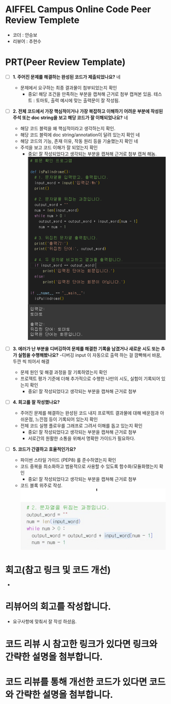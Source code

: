 # AIFFEL Campus Online Code Peer Review Templete
- 코더 : 안승보
- 리뷰어 : 추현수


# PRT(Peer Review Template)
- [ ]  **1. 주어진 문제를 해결하는 완성된 코드가 제출되었나요?** 네
    - 문제에서 요구하는 최종 결과물이 첨부되었는지 확인
        - 중요! 해당 조건을 만족하는 부분을 캡쳐해 근거로 첨부 캡쳐본 있음.
    테스트 : 토마토,
    출력 예시에 맞는 출력문이 잘 작성됨.

- [ ]  **2. 전체 코드에서 가장 핵심적이거나 가장 복잡하고 이해하기 어려운 부분에 작성된 
주석 또는 doc string을 보고 해당 코드가 잘 이해되었나요?** 네
    - 해당 코드 블럭을 왜 핵심적이라고 생각하는지 확인.
    - 해당 코드 블럭에 doc string/annotation이 달려 있는지 확인 네
    - 해당 코드의 기능, 존재 이유, 작동 원리 등을 기술했는지 확인 네
    - 주석을 보고 코드 이해가 잘 되었는지 확인
        - 중요! 잘 작성되었다고 생각되는 부분을 캡쳐해 근거로 첨부
        캡쳐 해놈.
        ![2](2.png)
        
- [ ]  **3. 에러가 난 부분을 디버깅하여 문제를 해결한 기록을 남겼거나
 새로운 시도 또는 추가 실험을 수행해봤나요?** 
    -디버깅 input 이 자동으로 출력 하는 걸 깜빡해서 바꿈, 두깐 씩 띄어서 해결
    - 문제 원인 및 해결 과정을 잘 기록하였는지 확인
    - 프로젝트 평가 기준에 더해 추가적으로 수행한 나만의 시도, 
    실험이 기록되어 있는지 확인
        - 중요! 잘 작성되었다고 생각되는 부분을 캡쳐해 근거로 첨부
        
- [ ]  **4. 회고를 잘 작성했나요?**
    - 주어진 문제를 해결하는 완성된 코드 내지 프로젝트 결과물에 대해
    배운점과 아쉬운점, 느낀점 등이 기록되어 있는지 확인
    - 전체 코드 실행 플로우를 그래프로 그려서 이해를 돕고 있는지 확인
        - 중요! 잘 작성되었다고 생각되는 부분을 캡쳐해 근거로 첨부
        -  서로간의 원활한 소통을 위해서 명확한 가이드가 필요하다.
         
- [ ]  **5. 코드가 간결하고 효율적인가요?**
    - 파이썬 스타일 가이드 (PEP8) 를 준수하였는지 확인
    - 코드 중복을 최소화하고 범용적으로 사용할 수 있도록 함수화/모듈화했는지 확인
        - 중요! 잘 작성되었다고 생각되는 부분을 캡쳐해 근거로 첨부
    - 코드 블록 위주로 작성.
    ![3](3.png)
 
# 회고(참고 링크 및 코드 개선)
 - 
# 리뷰어의 회고를 작성합니다.
 - 요구사항에 맞춰서 잘 작성 하셨음. 
# 코드 리뷰 시 참고한 링크가 있다면 링크와 간략한 설명을 첨부합니다.
# 코드 리뷰를 통해 개선한 코드가 있다면 코드와 간략한 설명을 첨부합니다.
```
```

